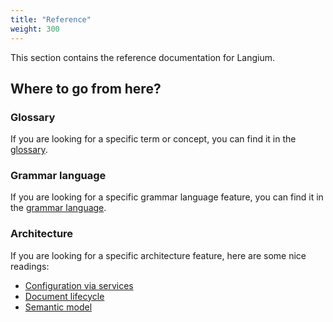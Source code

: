 ```yaml
---
title: "Reference"
weight: 300
---
```


This section contains the reference documentation for Langium.

## Where to go from here?

### Glossary

If you are looking for a specific term or concept, you can find it in the [glossary](./glossary).

### Grammar language

If you are looking for a specific grammar language feature, you can find it in the [grammar language](./grammar-language).

### Architecture

If you are looking for a specific architecture feature, here are some nice readings:

* [Configuration via services](./configuration-services)
* [Document lifecycle](./document-lifecycle)
* [Semantic model](./semantic-model)
